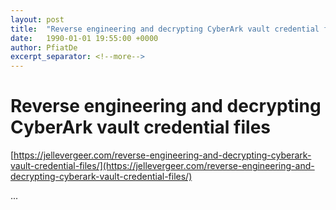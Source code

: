 ```yaml
---
layout: post
title:  "Reverse engineering and decrypting CyberArk vault credential files"
date:   1990-01-01 19:55:00 +0000
author: PfiatDe
excerpt_separator: <!--more-->
---
```


# Reverse engineering and decrypting CyberArk vault credential files

[https://jellevergeer.com/reverse-engineering-and-decrypting-cyberark-vault-credential-files/](https://jellevergeer.com/reverse-engineering-and-decrypting-cyberark-vault-credential-files/)

...
<!--more-->
